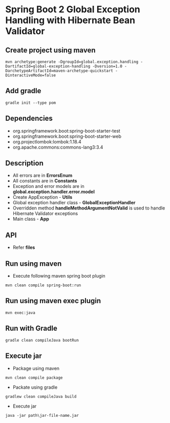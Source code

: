 # Spring Boot 2 Global Exception Handling with Hibernate Bean Validator

## Create project using maven
```
mvn archetype:generate -DgroupId=global.exception.handling -DartifactId=global-exception-handling -Dversion=1.0 -DarchetypeArtifactId=maven-archetype-quickstart -DinteractiveMode=false
```

## Add gradle
```
gradle init --type pom
```

## Dependencies
* org.springframework.boot:spring-boot-starter-test
* org.springframework.boot:spring-boot-starter-web
* org.projectlombok:lombok:1.18.4
* org.apache.commons:commons-lang3:3.4

## Description
* All errors are in **ErrorsEnum**
* All constants are in **Constants**
* Exception and error models are in **global.exception.handler.error.model**
* Create AppException - **Utils**
* Global exception handler class - **GlobalExceptionHandler**
* Overridden method **handleMethodArgumentNotValid** is used to handle Hibernate Validator exceptions
* Main class - **App**

## API
* Refer **files**

## Run using maven
* Execute following maven spring boot plugin
```
mvn clean compile spring-boot:run
```

## Run using maven exec plugin
```
mvn exec:java
```

## Run with Gradle
```
gradle clean compileJava bootRun
```

## Execute jar
* Package using maven
```
mvn clean compile package
```
* Packate using gradle
```
gradlew clean compileJava build
```
* Execute jar
```
java -jar path\jar-file-name.jar
```